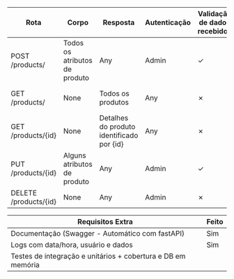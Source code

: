 | Rota               | Corpo                       | Resposta         | Autenticação | Validação de dados recebidos | Transações | Extra                        | Feito |
|--------------------|-----------------------------|------------------|--------------|-----------------------------|------------|------------------------------|-------|
| POST /products/    | Todos os atributos de produto | Any              | Admin        | ✓                           | ✓          |                              |    Sim   |
| GET /products/     | None                        | Todos os produtos| Any          | ✗                           | ✗          | Paginação, Ordenação, Filtragem |  Sim     |
| GET /products/{id} | None                        | Detalhes do produto identificado por {id} | Any | ✗           | ✗          |                              |  Sim     |
| PUT /products/{id} | Alguns atributos de produto | Any              | Admin        | ✓                           | ✓          |                              |    Sim   |
| DELETE /products/{id} | None                    | Any              | Admin        | ✗                           | ✗          |                              |   Sim    |


| Requisitos Extra              | Feito |
|-------------------------------|-------|
| Documentação (Swagger - Automático com fastAPI) |   Sim    |
| Logs com data/hora, usuário e dados | Sim |
| Testes de integração e unitários + cobertura e DB em memória |  |
